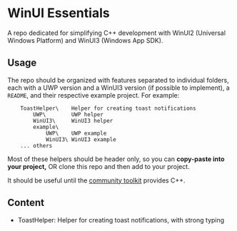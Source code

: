 # WinUI Essentials
A repo dedicated for simplifying C++ development with WinUI2 (Universal Windows Platform) and WinUI3 (Windows App SDK).

## Usage
The repo should be organized with features separated to individual folders, each with a UWP version and a WinUI3 version (if possible to implement), a `README`, and their respective example project.
For example:
```
    ToastHelper\    Helper for creating toast notifications
        UWP\        UWP helper
        WinUI3\     WinUI3 helper
        example\
            UWP\    UWP example
            WinUI3\ WinUI3 example
    ... others
```
Most of these helpers should be header only, so you can **copy-paste into your project,** OR clone this repo and then add to your project.

It should be useful until the [community toolkit](https://github.com/CommunityToolkit/WindowsCommunityToolkit) provides C++.
## Content
- ToastHelper: Helper for creating toast notifications, with strong typing
